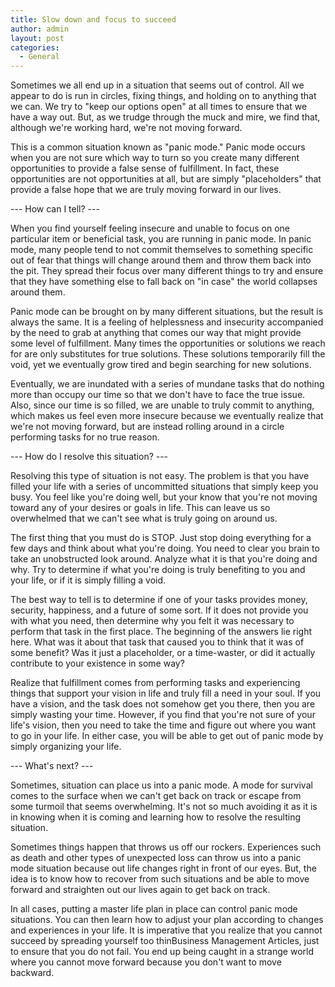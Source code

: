 ```yaml
---
title: Slow down and focus to succeed
author: admin
layout: post
categories:
  - General
---
```

Sometimes we all end up in a situation that seems out of control. All we appear to do is run in circles, fixing things, and holding on to anything that we can. We try to "keep our options open" at all times to ensure that we have a way out. But, as we trudge through the muck and mire, we find that, although we're working hard, we're not moving forward.

This is a common situation known as "panic mode." Panic mode occurs when you are not sure which way to turn so you create many different opportunities to provide a false sense of fulfillment. In fact, these opportunities are not opportunities at all, but are simply "placeholders" that provide a false hope that we are truly moving forward in our lives.

--- How can I tell? ---

When you find yourself feeling insecure and unable to focus on one particular item or beneficial task, you are running in panic mode. In panic mode, many people tend to not commit themselves to something specific out of fear that things will change around them and throw them back into the pit. They spread their focus over many different things to try and ensure that they have something else to fall back on "in case" the world collapses around them.

Panic mode can be brought on by many different situations, but the result is always the same. It is a feeling of helplessness and insecurity accompanied by the need to grab at anything that comes our way that might provide some level of fulfillment. Many times the opportunities or solutions we reach for are only substitutes for true solutions. These solutions temporarily fill the void, yet we eventually grow tired and begin searching for new solutions. 

Eventually, we are inundated with a series of mundane tasks that do nothing more than occupy our time so that we don't have to face the true issue. Also, since our time is so filled, we are unable to truly commit to anything, which makes us feel even more insecure because we eventually realize that we're not moving forward, but are instead rolling around in a circle performing tasks for no true reason.

--- How do I resolve this situation? ---

Resolving this type of situation is not easy. The problem is that you have filled your life with a series of uncommitted situations that simply keep you busy. You feel like you're doing well, but your know that you're not moving toward any of your desires or goals in life. This can leave us so overwhelmed that we can't see what is truly going on around us.

The first thing that you must do is STOP. Just stop doing everything for a few days and think about what you're doing. You need to clear you brain to take an unobstructed look around. Analyze what it is that you're doing and why. Try to determine if what you're doing is truly benefiting to you and your life, or if it is simply filling a void. 

The best way to tell is to determine if one of your tasks provides money, security, happiness, and a future of some sort. If it does not provide you with what you need, then determine why you felt it was necessary to perform that task in the first place. The beginning of the answers lie right here. What was it about that task that caused you to think that it was of some benefit? Was it just a placeholder, or a time-waster, or did it actually contribute to your existence in some way?

Realize that fulfillment comes from performing tasks and experiencing things that support your vision in life and truly fill a need in your soul. If you have a vision, and the task does not somehow get you there, then you are simply wasting your time. However, if you find that you're not sure of your life's vision, then you need to take the time and figure out where you want to go in your life. In either case, you will be able to get out of panic mode by simply organizing your life.

--- What's next? ---

Sometimes, situation can place us into a panic mode. A mode for survival comes to the surface when we can't get back on track or escape from some turmoil that seems overwhelming. It's not so much avoiding it as it is in knowing when it is coming and learning how to resolve the resulting situation. 

Sometimes things happen that throws us off our rockers. Experiences such as death and other types of unexpected loss can throw us into a panic mode situation because out life changes right in front of our eyes. But, the idea is to know how to recover from such situations and be able to move forward and straighten out our lives again to get back on track.

In all cases, putting a master life plan in place can control panic mode situations. You can then learn how to adjust your plan according to changes and experiences in your life. It is imperative that you realize that you cannot succeed by spreading yourself too thinBusiness Management Articles, just to ensure that you do not fail. You end up being caught in a strange world where you cannot move forward because you don't want to move backward.
